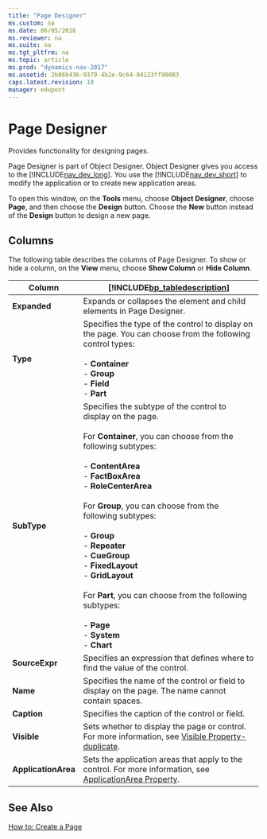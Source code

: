 ```yaml
---
title: "Page Designer"
ms.custom: na
ms.date: 06/05/2016
ms.reviewer: na
ms.suite: na
ms.tgt_pltfrm: na
ms.topic: article
ms.prod: "dynamics-nav-2017"
ms.assetid: 2b06b436-9379-4b2e-9c64-84123ff90083
caps.latest.revision: 10
manager: edupont
---
```

# Page Designer
Provides functionality for designing pages.  

 Page Designer is part of Object Designer. Object Designer gives you access to the [!INCLUDE[nav_dev_long](../includes/nav_dev_long_md.md)]. You use the [!INCLUDE[nav_dev_short](../includes/nav_dev_short_md.md)] to modify the application or to create new application areas.  

 To open this window, on the **Tools** menu, choose **Object Designer**, choose **Page**, and then choose the **Design** button. Choose the **New** button instead of the **Design** button to design a new page.  

## Columns  
 The following table describes the columns of Page Designer. To show or hide a column, on the **View** menu, choose **Show Column** or **Hide Column**.  

|Column|[!INCLUDE[bp_tabledescription](../includes/bp_tabledescription_md.md)]|  
|------------|---------------------------------------|  
|**Expanded**|Expands or collapses the element and child elements in Page Designer.|  
|**Type**|Specifies the type of the control to display on the page. You can choose from the following control types:<br /><br /> -   **Container**<br />-   **Group**<br />-   **Field**<br />-   **Part**|  
|**SubType**|Specifies the subtype of the control to display on the page.<br /><br /> For **Container**, you can choose from the following subtypes:<br /><br /> -   **ContentArea**<br />-   **FactBoxArea**<br />-   **RoleCenterArea**<br /><br /> For **Group**, you can choose from the following subtypes:<br /><br /> -   **Group**<br />-   **Repeater**<br />-   **CueGroup**<br />-   **FixedLayout**<br />-   **GridLayout**<br /><br /> For **Part**, you can choose from the following subtypes:<br /><br /> -   **Page**<br />-   **System**<br />-   **Chart**|  
|**SourceExpr**|Specifies an expression that defines where to find the value of the control.|  
|**Name**|Specifies the name of the control or field to display on the page. The name cannot contain spaces.|  
|**Caption**|Specifies the caption of the control or field.|  
|**Visible**|Sets whether to display the page or control. For more information, see  [Visible Property-duplicate](../Visible-Property-duplicate.md).|  
|**ApplicationArea**|Sets the application areas that apply to the control. For more information, see [ApplicationArea Property](../ApplicationArea-Property.md).|  

## See Also  
 [How to: Create a Page](../How-to--Create-a-Page.md)
